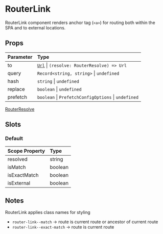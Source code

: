 # RouterLink

RouterLink component renders anchor tag (`<a>`) for routing both within the SPA and to external locations.

## Props

| Parameter | Type |
| :---- | :---- |
| to | [`Url`](/api/types/Url) \| `(resolve: RouterResolve) => Url` |
| query | `Record<string, string>` \| `undefined` |
| hash | `string` \| `undefined` |
| replace | `boolean` \| `undefined` |
| prefetch | `boolean` \| `PrefetchConfigOptions` \| `undefined` |

[RouterResolve](/api/types/RouterResolve)

## Slots

### Default

| Scope Property | Type |
| :---- | :---- |
| resolved | string |
| isMatch | boolean |
| isExactMatch | boolean |
| isExternal | boolean |

## Notes

RouterLink applies class names for styling

- `router-link--match` -> route is current route or ancestor of current route
- `router-link--exact-match` -> route is current route
